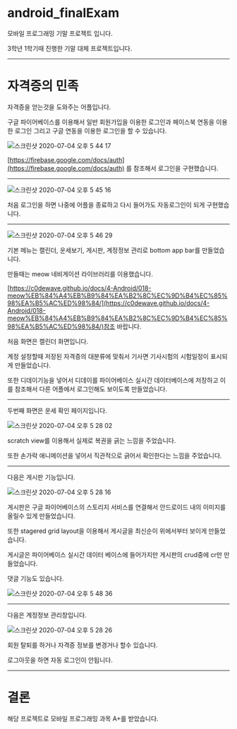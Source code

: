 # android_finalExam
모바일 프로그래밍 기말 프로젝트 입니다.

3학년 1학기때 진행한 기말 대체 프로젝트입니다.

---

# 자격증의 민족

자격증을 얻는것을 도와주는 어플입니다.

구글 파이어베이스를 이용해서 일반 회원가입을 이용한 로그인과 페이스북 연동을 이용한 로그인 그리고 구글 연동을 이용한 로그인을 할 수 있습니다.

![스크린샷 2020-07-04 오후 5 44 17](https://user-images.githubusercontent.com/16849874/88369872-e73fe180-cdcb-11ea-9d48-5da0ee3d5d3b.png)

[https://firebase.google.com/docs/auth](https://firebase.google.com/docs/auth)
를 참조해서 로그인을 구현했습니다.

---

![스크린샷 2020-07-04 오후 5 45 16](https://user-images.githubusercontent.com/16849874/88370171-7816bd00-cdcc-11ea-9e31-6c679dbabb1a.png)

처음 로그인을 하면 나중에 어플을 종료하고 다시 들어가도 자동로그인이 되게 구현했습니다.

---

![스크린샷 2020-07-04 오후 5 46 29](https://user-images.githubusercontent.com/16849874/88370527-2a4e8480-cdcd-11ea-92e8-146f56687a51.png)

기본 메뉴는 캘린더, 운세보기, 게시판, 계정정보 관리로 bottom app bar를 만들었습니다.

만들때는 meow 네비게이션 라이브러리를 이용했습니다.

[https://c0dewave.github.io/docs/4-Android/018-meow%EB%84%A4%EB%B9%84%EA%B2%8C%EC%9D%B4%EC%85%98%EA%B5%AC%ED%98%84/](https://c0dewave.github.io/docs/4-Android/018-meow%EB%84%A4%EB%B9%84%EA%B2%8C%EC%9D%B4%EC%85%98%EA%B5%AC%ED%98%84/)참조 바랍니다.

처음 화면은 캘린더 화면입니다.

계정 설정할때 저장된 자격증의 대분류에 맞춰서 기사면 기사시험의 시험일정이 표시되게 만들었습니다.

또한 디데이기능을 넣어서 디데이를 파이어베이스 실시간 데이터베이스에 저장하고 이를 참조해서 다른 어플에서 로그인해도 보이도록 만들었습니다.

---

두번째 화면은 운세 확인 페이지입니다.

![스크린샷 2020-07-04 오후 5 28 02](https://user-images.githubusercontent.com/16849874/88370960-122b3500-cdce-11ea-9fab-11396b1a4d98.png)

scratch view를 이용해서 실제로 복권을 긁는 느낌을 주었습니다.

또한 손가락 애니메이션을 넣어서 직관적으로 긁어서 확인한다는 느낌을 주었습니다.

---

다음은 게시판 기능입니다.

![스크린샷 2020-07-04 오후 5 28 16](https://user-images.githubusercontent.com/16849874/88372101-4142a600-cdd0-11ea-85b5-69ba0e32ecf4.png)

게시판은 구글 파이어베이스의 스토리지 서비스를 연결해서 안드로이드 내의 이미지를 올릴수 있게 만들었습니다.

또한 stagered grid layout을 이용해서 게시글을 최신순이 위에서부터 보이게 만들었습니다.

게시글은 파이어베이스 실시간 데이터 베이스에 들어가지만 게시판의 crud중에 cr만 만들었습니다.

댓글 기능도 있습니다.

![스크린샷 2020-07-04 오후 5 48 36](https://user-images.githubusercontent.com/16849874/88372358-b01fff00-cdd0-11ea-9d0c-dacefd8aa981.png)

---

다음은 계정정보 관리창입니다.

![스크린샷 2020-07-04 오후 5 28 26](https://user-images.githubusercontent.com/16849874/88372403-ccbc3700-cdd0-11ea-8610-6f2a999e09e3.png)

회원 탈퇴를 하거나 자격증 정보를 변경거나 할수 있습니다.

로그아웃을 하면 자동 로그인이 안됩니다.

---

# 결론

해당 프로젝트로 모바일 프로그래밍 과목 A+를 받았습니다.
